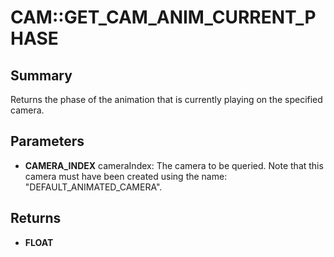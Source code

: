 # CAM::GET_CAM_ANIM_CURRENT_PHASE

## Summary
Returns the phase of the animation that is currently playing on the specified camera.

## Parameters
* **CAMERA_INDEX** cameraIndex:
The camera to be queried.
Note that this camera must have been created using the name: "DEFAULT_ANIMATED_CAMERA".

## Returns
* **FLOAT**